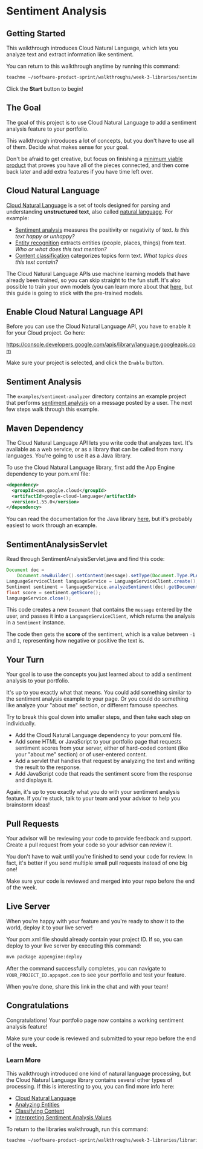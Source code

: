 # Sentiment Analysis

## Getting Started

This walkthrough introduces Cloud Natural Language, which lets you analyze text
and extract information like sentiment.

You can return to this walkthrough anytime by running this command:

```bash
teachme ~/software-product-sprint/walkthroughs/week-3-libraries/sentiment-analysis/sentiment-analysis-walkthrough.md
```

Click the **Start** button to begin!

## The Goal

The goal of this project is to use Cloud Natural Language to add a sentiment
analysis feature to your portfolio.

This walkthrough introduces a lot of concepts, but you don't have to use all of
them. Decide what makes sense for your goal.

Don't be afraid to get creative, but focus on finishing a
[minimum viable product](https://en.wikipedia.org/wiki/Minimum_viable_product)
that proves you have all of the pieces connected, and then come back later and
add extra features if you have time left over.

## Cloud Natural Language

[Cloud Natural Language](https://cloud.google.com/natural-language) is a set of
tools designed for parsing and understanding **unstructured text**, also called
[natural language](https://en.wikipedia.org/wiki/Natural_language). For example:

-   [Sentiment analysis](https://en.wikipedia.org/wiki/Sentiment_analysis)
    measures the positivity or negativity of text. *Is this text happy or
    unhappy?*
-   [Entity recognition](https://en.wikipedia.org/wiki/Named-entity_recognition)
    extracts entities (people, places, things) from text. *Who or what does this
    text mention?*
-   [Content classification](https://en.wikipedia.org/wiki/Document_classification)
    categorizes topics form text. *What topics does this text contain?*

The Cloud Natural Language APIs use machine learning models that have already
been trained, so you can skip straight to the fun stuff. It's also possible to
train your own models (you can learn more about that
[here](https://cloud.google.com/automl/), but this guide is going to stick with
the pre-trained models.

## Enable Cloud Natural Language API

Before you can use the Cloud Natural Language API, you have to enable it for your
Cloud project. Go here:

<https://console.developers.google.com/apis/library/language.googleapis.com>

Make sure your project is selected, and click the `Enable` button.

## Sentiment Analysis

The `examples/sentiment-analyzer` directory contains an example project that
performs [sentiment analysis](https://en.wikipedia.org/wiki/Sentiment_analysis)
on a message posted by a user. The next few steps walk through this example.

## Maven Dependency

The Cloud Natural Language API lets you write code that analyzes text. It's
available as a web service, or as a library that can be called from many
languages. You're going to use it as a Java library.

To use the Cloud Natural Language library, first add the App Engine dependency
to your
<walkthrough-editor-open-file
    filePath="software-product-sprint/portfolio/pom.xml">
  pom.xml
</walkthrough-editor-open-file>
file:

```xml
<dependency>
  <groupId>com.google.cloud</groupId>
  <artifactId>google-cloud-language</artifactId>
  <version>1.55.0</version>
</dependency>
```

You can read the documentation for the Java library
[here](https://googleapis.dev/java/google-cloud-clients/latest/index.html?com/google/cloud/language/v1/package-summary.html),
but it's probably easiest to work through an example.

## SentimentAnalysisServlet

Read through
<walkthrough-editor-open-file
    filePath="software-product-sprint/walkthroughs/week-3-libraries/sentiment-analysis/examples/sentiment-analyzer/src/main/java/com/google/sps/servlets/SentimentAnalysisServlet.java">
  SentimentAnalysisServlet.java
</walkthrough-editor-open-file>
and find this code:

```java
Document doc =
    Document.newBuilder().setContent(message).setType(Document.Type.PLAIN_TEXT).build();
LanguageServiceClient languageService = LanguageServiceClient.create();
Sentiment sentiment = languageService.analyzeSentiment(doc).getDocumentSentiment();
float score = sentiment.getScore();
languageService.close();
```

This code creates a new `Document` that contains the `message` entered by the
user, and passes it into a `LanguageServiceClient`, which returns the analysis
in a `Sentiment` instance.

The code then gets the **score** of the sentiment, which is a value between `-1`
and `1`, representing how negative or positive the text is.

## Your Turn

Your goal is to use the concepts you just learned about to add a sentiment
analysis to your portfolio.

It's up to you exactly what that means. You could add something similar to the
sentiment analysis example to your page. Or you could do something like
analyze your "about me" section, or different famouse speeches.

Try to break this goal down into smaller steps, and then take each step on
individually.

-   Add the Cloud Natural Language dependency to your
    <walkthrough-editor-open-file
        filePath="software-product-sprint/portfolio/pom.xml">
      pom.xml
    </walkthrough-editor-open-file>
    file.
-   Add some HTML or JavaScript to your portfolio page that requests
    sentiment scores from your server, either of hard-coded content (like your
    "about me" section) or of user-entered content.
-   Add a servlet that handles that request by analyzing the text and writing
    the result to the response.
-   Add JavaScript code that reads the sentiment score from the response and
    displays it.

Again, it's up to you exactly what you do with your sentiment analysis feature.
If you're stuck, talk to your team and your advisor to help you brainstorm
ideas!

## Pull Requests

Your advisor will be reviewing your code to provide feedback and support.
Create a pull request from your code so your advisor can review it.

You don't have to wait until you're finished to send your code for review. In
fact, it's better if you send multiple small pull requests instead of one big
one!

Make sure your code is reviewed and merged into your repo before the end of the
week.

## Live Server

When you're happy with your feature and you're ready to show it to the world,
deploy it to your live server!

Your
<walkthrough-editor-open-file
    filePath="software-product-sprint/portfolio/pom.xml">
  pom.xml
</walkthrough-editor-open-file>
file should already contain your project ID. If so, you can deploy to your live
server by executing this command:

```bash
mvn package appengine:deploy
```

After the command successfully completes, you can navigate to
`YOUR_PROJECT_ID.appspot.com` to see your portfolio and test your feature.

When you're done, share this link in the chat and with your team!

## Congratulations

<walkthrough-conclusion-trophy></walkthrough-conclusion-trophy>

Congratulations! Your portfolio page now contains a working sentiment analysis
feature!

Make sure your code is reviewed and submitted to your repo before the end of the
week.

### Learn More

This walkthrough introduced one kind of natural language processing, but the
Cloud Natural Language library contains several other types of processing. If
this is interesting to you, you can find more info here:

-   [Cloud Natural Language](https://cloud.google.com/natural-language)
-   [Analyzing Entities](https://cloud.google.com/natural-language/docs/analyzing-entities)
-   [Classifying Content](https://cloud.google.com/natural-language/docs/classifying-text)
-   [Interpreting Sentiment Analysis Values](https://cloud.google.com/natural-language/docs/basics#interpreting_sentiment_analysis_values)

To return to the libraries walkthrough, run this command:

```bash
teachme ~/software-product-sprint/walkthroughs/week-3-libraries/libraries-walkthrough.md
```
